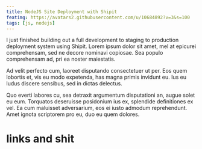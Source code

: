 ```yaml
---
title: NodeJS Site Deployment with Shipit
featimg: https://avatars2.githubusercontent.com/u/10684892?v=3&s=100
tags: [js, nodejs]
---
```

I just finished building out a full development to staging to production deployment system using Shipit. Lorem ipsum dolor sit amet, mel at epicurei comprehensam, sed ne decore nominavi copiosae. Sea populo comprehensam ad, pri ea noster maiestatis.

Ad velit perfecto cum, laoreet disputando consectetuer ut per. Eos quem lobortis et, vis eu modo expetenda, has magna primis invidunt eu. Ius eu ludus discere sensibus, sed in dictas delectus.

Quo everti labores cu, sea detraxit argumentum disputationi an, augue solet eu eum. Torquatos deseruisse posidonium ius ex, splendide definitiones ex vel. Ea cum maluisset adversarium, eos ei iusto admodum reprehendunt. Amet ignota scriptorem pro eu, duo eu quem dolores.


# links and shit
[Dalekjs]: http://www.mapbox.com/
[Leaflet]: http://leafletjs.com/